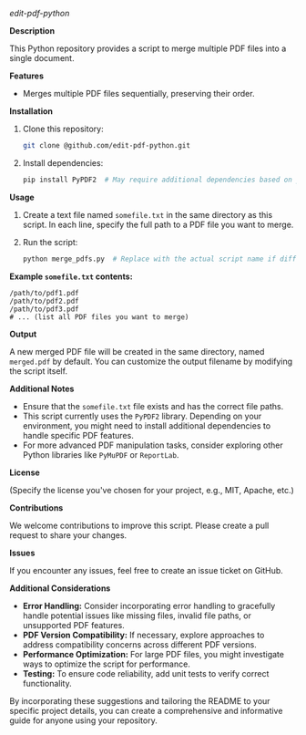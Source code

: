 *edit-pdf-python*

**Description**

This Python repository provides a script to merge multiple PDF files into a single document.

**Features**

- Merges multiple PDF files sequentially, preserving their order.

**Installation**

1. Clone this repository:

   ```bash
   git clone @github.com/edit-pdf-python.git
   ```

2. Install dependencies:

   ```bash
   pip install PyPDF2  # May require additional dependencies based on your environment
   ```

**Usage**

1. Create a text file named `somefile.txt` in the same directory as this script. In each line, specify the full path to a PDF file you want to merge.
2. Run the script:

   ```bash
   python merge_pdfs.py  # Replace with the actual script name if different
   ```

**Example `somefile.txt` contents:**

```
/path/to/pdf1.pdf
/path/to/pdf2.pdf
/path/to/pdf3.pdf
# ... (list all PDF files you want to merge)
```

**Output**

A new merged PDF file will be created in the same directory, named `merged.pdf` by default. You can customize the output filename by modifying the script itself.

**Additional Notes**

- Ensure that the `somefile.txt` file exists and has the correct file paths.
- This script currently uses the `PyPDF2` library. Depending on your environment, you might need to install additional dependencies to handle specific PDF features.
- For more advanced PDF manipulation tasks, consider exploring other Python libraries like `PyMuPDF` or `ReportLab`.

**License**

(Specify the license you've chosen for your project, e.g., MIT, Apache, etc.)

**Contributions**

We welcome contributions to improve this script. Please create a pull request to share your changes.

**Issues**

If you encounter any issues, feel free to create an issue ticket on GitHub.

**Additional Considerations**

- **Error Handling:** Consider incorporating error handling to gracefully handle potential issues like missing files, invalid file paths, or unsupported PDF features.
- **PDF Version Compatibility:** If necessary, explore approaches to address compatibility concerns across different PDF versions.
- **Performance Optimization:** For large PDF files, you might investigate ways to optimize the script for performance.
- **Testing:** To ensure code reliability, add unit tests to verify correct functionality.

By incorporating these suggestions and tailoring the README to your specific project details, you can create a comprehensive and informative guide for anyone using your repository.
